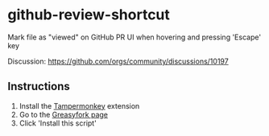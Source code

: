 # github-review-shortcut

Mark file as "viewed" on GitHub PR UI when hovering and pressing 'Escape' key

Discussion: https://github.com/orgs/community/discussions/10197

## Instructions

1. Install the [Tampermonkey](https://www.tampermonkey.net/) extension
2. Go to the [Greasyfork page](https://greasyfork.org/en/scripts/543958-github-pr-review-keyboard-shortcut/code)
3. Click 'Install this script'
